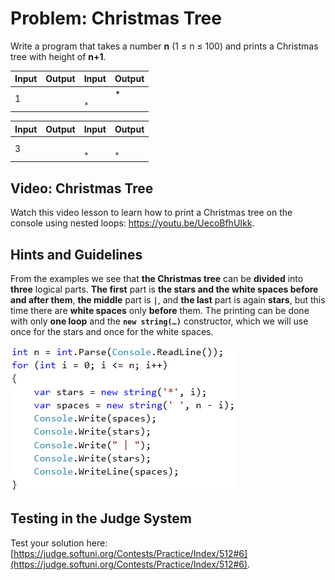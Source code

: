 # Problem: Christmas Tree

Write a program that takes a number **n** (1 ≤ n ≤ 100) and prints a Christmas tree with height of **n+1**.

| Input | Output                                          | Input | Output                                                                      |
| ----- | ----------------------------------------------- | ----- | --------------------------------------------------------------------------- |
| 1     | <p>  <code>|</code>  <br><code>* | *</code></p> | 2     | <p>   <code>|</code>   <br> <code>* | *</code> <br><code>** | **</code></p> |

| Input | Output                                                                                                      | Input | Output                                                                                                                                          |
| ----- | ----------------------------------------------------------------------------------------------------------- | ----- | ----------------------------------------------------------------------------------------------------------------------------------------------- |
| 3     | <p>    <code>|</code>    <br>  <code>* | *</code>  <br> <code>** | **</code> <br><code>*** | ***</code></p> | 4     | <p>     <code>|</code>     <br>   <code>* | *</code>   <br>  <code>** | **</code>  <br> <code>*** | ***</code> <br><code>**** | ****</code></p> |

## Video: Christmas Tree

Watch this video lesson to learn how to print a Christmas tree on the console using nested loops: https://youtu.be/UecoBfhUIkk.

## Hints and Guidelines

From the examples we see that **the Christmas tree** can be **divided** into **three** logical parts. **The first** part is **the stars and the white spaces before and after them**, **the middle** part is **`|`**, and **the last** part is again **stars**, but this time there are **white spaces** only **before** them. The printing can be done with only **one loop** and the **`new string(…)`** constructor, which we will use once for the stars and once for the white spaces.

![](../../../assets/chapter-6-images/07.Christmas-tree-01.png)

## Testing in the Judge System

Test your solution here: [https://judge.softuni.org/Contests/Practice/Index/512#6](https://judge.softuni.org/Contests/Practice/Index/512#6).
